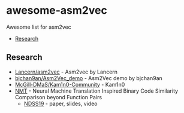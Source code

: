 # awesome-asm2vec
Awesome list for asm2vec

- [Research](#research)

## Research

- [Lancern/asm2vec](https://github.com/Lancern/asm2vec) - Asm2vec by Lancern
- [bjchan9an/Asm2Vec_demo](https://github.com/bjchan9an/Asm2Vec_demo) - Asm2Vec demo by bjchan9an
- [McGill-DMaS/Kam1n0-Community](https://github.com/McGill-DMaS/Kam1n0-Community) - Kam1n0
- [NMT](https://github.com/nmt4binaries/nmt4binaries.github.io) - Neural Machine Translation Inspired Binary Code Similarity Comparison beyond Function Pairs
  - [NDSS19](https://www.ndss-symposium.org/ndss-paper/neural-machine-translation-inspired-binary-code-similarity-comparison-beyond-function-pairs/) - paper, slides, video
